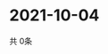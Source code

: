 # 2021-10-04
  共 0条

  <!-- BEGIN -->
  <!-- 最后更新时间Mon Oct 04 2021 18:06:25 GMT+0000 (Coordinated Universal Time) -->
  
  <!-- END -->
  
  